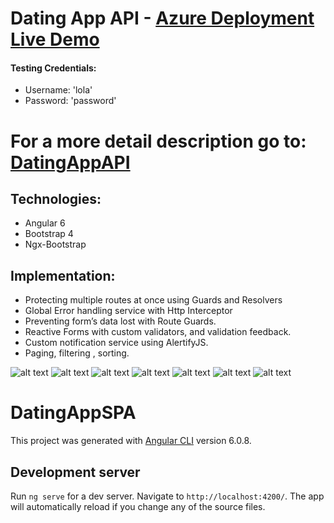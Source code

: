 # Dating App API - [Azure Deployment Live Demo](https://da-app-jc.azurewebsites.net)
#### Testing Credentials: 
- Username: 'lola'
- Password: 'password'

# For a more detail description go to: [DatingAppAPI](https://github.com/curajorge/DatingAppApi)

## Technologies:
- Angular 6
- Bootstrap 4
- Ngx-Bootstrap

## Implementation: 

- Protecting multiple routes at once using Guards and Resolvers
- Global Error handling service with Http Interceptor
- Preventing form’s data lost with Route Guards. 
- Reactive Forms with custom validators, and validation feedback.
- Custom notification service using AlertifyJS.
- Paging, filtering , sorting.

![alt text](https://res.cloudinary.com/diab5vgnd/image/upload/v1542393516/DatingApp/login.jpg)
![alt text](https://res.cloudinary.com/diab5vgnd/image/upload/v1542393517/DatingApp/Members.jpg)
![alt text](https://res.cloudinary.com/diab5vgnd/image/upload/v1542393518/DatingApp/Profile.jpg)
![alt text](https://res.cloudinary.com/diab5vgnd/image/upload/v1542393516/DatingApp/Upload.jpg)
![alt text](https://res.cloudinary.com/diab5vgnd/image/upload/v1542393515/DatingApp/signup.jpg)
![alt text](https://res.cloudinary.com/diab5vgnd/image/upload/v1542393516/DatingApp/Imbox.jpg)
![alt text](https://res.cloudinary.com/diab5vgnd/image/upload/v1542393518/DatingApp/MessageThread.jpg)


# DatingAppSPA

This project was generated with [Angular CLI](https://github.com/angular/angular-cli) version 6.0.8.

## Development server

Run `ng serve` for a dev server. Navigate to `http://localhost:4200/`. The app will automatically reload if you change any of the source files.

